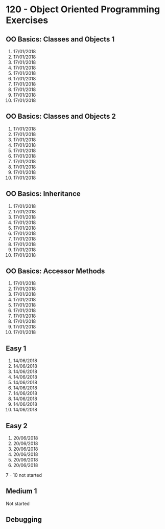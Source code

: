 # 120 - Object Oriented Programming Exercises

## OO Basics: Classes and Objects 1

1. 17/01/2018
2. 17/01/2018
3. 17/01/2018
4. 17/01/2018
5. 17/01/2018
6. 17/01/2018
7. 17/01/2018
8. 17/01/2018
9. 17/01/2018
10. 17/01/2018

## OO Basics: Classes and Objects 2
1. 17/01/2018
2. 17/01/2018
3. 17/01/2018
4. 17/01/2018
5. 17/01/2018
6. 17/01/2018
7. 17/01/2018
8. 17/01/2018
9. 17/01/2018
10. 17/01/2018

## OO Basics: Inheritance
1. 17/01/2018
2. 17/01/2018
3. 17/01/2018
4. 17/01/2018
5. 17/01/2018
6. 17/01/2018
7. 17/01/2018
8. 17/01/2018
9. 17/01/2018
10. 17/01/2018

## OO Basics: Accessor Methods
1. 17/01/2018
2. 17/01/2018
3. 17/01/2018
4. 17/01/2018
5. 17/01/2018
6. 17/01/2018
7. 17/01/2018
8. 17/01/2018
9. 17/01/2018
10. 17/01/2018

## Easy 1
1. 14/06/2018
2. 14/06/2018
3. 14/06/2018
4. 14/06/2018
5. 14/06/2018
6. 14/06/2018
7. 14/06/2018
8. 14/06/2018
9. 14/06/2018
10. 14/06/2018

## Easy 2
1. 20/06/2018
2. 20/06/2018
3. 20/06/2018
4. 20/06/2018
5. 20/06/2018
6. 20/06/2018

7 - 10 not started

## Medium 1
Not started

## Debugging
